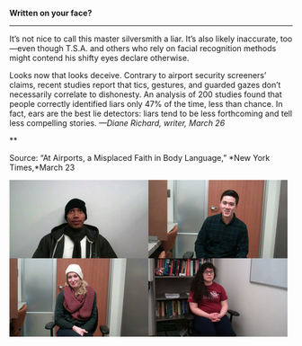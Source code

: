 **Written on your face?**

****

It’s not nice to call this master silversmith a liar. It’s also likely inaccurate, too—even though T.S.A. and others who rely on facial recognition methods might contend his shifty eyes declare otherwise. 

Looks now that looks deceive. Contrary to airport security screeners’ claims, recent studies report that tics, gestures, and guarded gazes don’t necessarily correlate to dishonesty. An analysis of 200 studies found that people correctly identified liars only 47% of the time, less than chance. In fact, ears are the best lie detectors: liars tend to be less forthcoming and tell less compelling stories. *—Diane Richard, writer, March 26*

**

Source: “At Airports, a Misplaced Faith in Body Language,” *New York Times,*March 23

![](../images/14-03-26_2010.11.2_LiarEDIT-1.jpeg)
